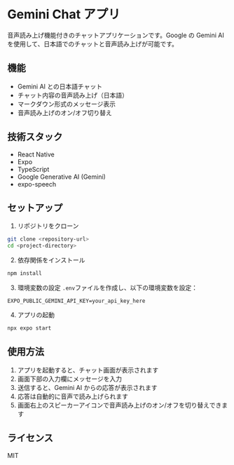 # Gemini Chat アプリ

音声読み上げ機能付きのチャットアプリケーションです。Google の Gemini AI を使用して、日本語でのチャットと音声読み上げが可能です。

## 機能

- Gemini AI との日本語チャット
- チャット内容の音声読み上げ（日本語）
- マークダウン形式のメッセージ表示
- 音声読み上げのオン/オフ切り替え

## 技術スタック

- React Native
- Expo
- TypeScript
- Google Generative AI (Gemini)
- expo-speech

## セットアップ

1. リポジトリをクローン
```bash
git clone <repository-url>
cd <project-directory>
```

2. 依存関係をインストール
```bash
npm install
```

3. 環境変数の設定
`.env`ファイルを作成し、以下の環境変数を設定： 
```
EXPO_PUBLIC_GEMINI_API_KEY=your_api_key_here
```

4. アプリの起動
```bash
npx expo start
```

## 使用方法

1. アプリを起動すると、チャット画面が表示されます
2. 画面下部の入力欄にメッセージを入力
3. 送信すると、Gemini AI からの応答が表示されます
4. 応答は自動的に音声で読み上げられます
5. 画面右上のスピーカーアイコンで音声読み上げのオン/オフを切り替えできます

## ライセンス

MIT